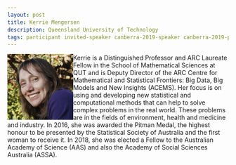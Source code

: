 ```yaml
---
layout: post
title: Kerrie Mengersen
description: Queensland University of Technology
tags: participant invited-speaker canberra-2019-speaker canberra-2019-participant
---
```

<img align="left" width="150" height="150" src="/events/2019-04-canberra/people/Mengersen_Kerrie.jpg" alt="Kerrie Mengersen"/>Kerrie is a Distinguished Professor and ARC Laureate Fellow in the School of Mathematical Sciences at QUT and is Deputy Director of the ARC Centre for Mathematical and Statistical Frontiers: Big Data, Big Models and New Insights (ACEMS). Her focus is on using and developing new statistical and computational methods that can help to solve complex problems in the real world. These problems are in the fields of environment, health and medicine and industry. In 2016, she was awarded the Pitman Medal, the highest honour to be presented by the Statistical Society of Australia and the first woman to receive it. In 2018, she was elected a Fellow to the Australian Academy of Science (AAS) and also the Academy of Social Sciences Australia (ASSA).  

<a href="https://staff.qut.edu.au/staff/k.mengersen" title="Homepage" target="_blank" rel="noopener">
  <i class="fa fa-home fa-2x" style="color:#4FB3A9"></i>
</a>&nbsp;
<a href="https://twitter.com/KerrieMengersen" title="Twitter" target="_blank"
rel="noopener">
  <i class="fa fa-twitter fa-2x" style="color:#4FB3A9"></i>
</a>